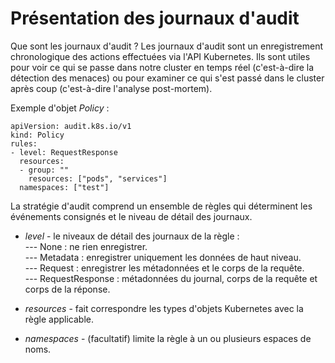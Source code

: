 # Présentation des journaux d'audit

Que sont les journaux d'audit ?
Les journaux d'audit sont un enregistrement chronologique des actions effectuées via l'API Kubernetes. Ils sont utiles pour voir ce qui se passe dans notre cluster en temps réel (c'est-à-dire la détection des menaces) ou pour examiner ce qui s'est passé dans le cluster après coup (c'est-à-dire l'analyse post-mortem).<br>

Exemple d'objet *Policy* :
```
apiVersion: audit.k8s.io/v1
kind: Policy
rules:
- level: RequestResponse
  resources:
  - group: ""
    resources: ["pods", "services"]
  namespaces: ["test"]
```

La stratégie d'audit comprend un ensemble de règles qui déterminent les événements consignés et le niveau de détail des journaux.<br>

- *level* - le niveaux de détail des journaux de la règle : <br>
--- None : ne rien enregistrer.<br>
--- Metadata : enregistrer uniquement les données de haut niveau.<br>
--- Request : enregistrer les métadonnées et le corps de la requête.<br>
--- RequestResponse : métadonnées du journal, corps de la requête et corps de la réponse. <br>

- *resources* - fait correspondre les types d'objets Kubernetes avec la règle applicable. <br>

- *namespaces* - (facultatif) limite la règle à un ou plusieurs espaces de noms.